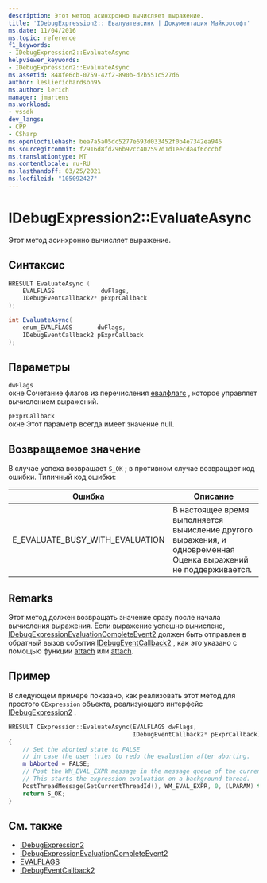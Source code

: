 ```yaml
---
description: Этот метод асинхронно вычисляет выражение.
title: 'IDebugExpression2:: Евалуатеасинк | Документация Майкрософт'
ms.date: 11/04/2016
ms.topic: reference
f1_keywords:
- IDebugExpression2::EvaluateAsync
helpviewer_keywords:
- IDebugExpression2::EvaluateAsync
ms.assetid: 848fe6cb-0759-42f2-890b-d2b551c527d6
author: leslierichardson95
ms.author: lerich
manager: jmartens
ms.workload:
- vssdk
dev_langs:
- CPP
- CSharp
ms.openlocfilehash: bea7a5a05dc5277e693d033452f0b4e7342ea946
ms.sourcegitcommit: f2916d8fd296b92cc402597d1d1eecda4f6cccbf
ms.translationtype: MT
ms.contentlocale: ru-RU
ms.lasthandoff: 03/25/2021
ms.locfileid: "105092427"
---
```

# <a name="idebugexpression2evaluateasync"></a>IDebugExpression2::EvaluateAsync
Этот метод асинхронно вычисляет выражение.

## <a name="syntax"></a>Синтаксис

```cpp
HRESULT EvaluateAsync (
    EVALFLAGS             dwFlags,
    IDebugEventCallback2* pExprCallback
);
```

```csharp
int EvaluateAsync(
    enum_EVALFLAGS       dwFlags,
    IDebugEventCallback2 pExprCallback
);
```

## <a name="parameters"></a>Параметры
`dwFlags`\
окне Сочетание флагов из перечисления [евалфлагс](../../../extensibility/debugger/reference/evalflags.md) , которое управляет вычислением выражений.

`pExprCallback`\
окне Этот параметр всегда имеет значение null.

## <a name="return-value"></a>Возвращаемое значение
В случае успеха возвращает `S_OK` ; в противном случае возвращает код ошибки. Типичный код ошибки:

|Ошибка|Описание|
|-----------|-----------------|
|E_EVALUATE_BUSY_WITH_EVALUATION|В настоящее время выполняется вычисление другого выражения, и одновременная Оценка выражений не поддерживается.|

## <a name="remarks"></a>Remarks
Этот метод должен возвращать значение сразу после начала вычисления выражения. Если выражение успешно вычислено, [IDebugExpressionEvaluationCompleteEvent2](../../../extensibility/debugger/reference/idebugexpressionevaluationcompleteevent2.md) должен быть отправлен в обратный вызов события [IDebugEventCallback2](../../../extensibility/debugger/reference/idebugeventcallback2.md) , как это указано с помощью функции [attach](../../../extensibility/debugger/reference/idebugprogram2-attach.md) или [attach](../../../extensibility/debugger/reference/idebugengine2-attach.md).

## <a name="example"></a>Пример
В следующем примере показано, как реализовать этот метод для простого `CExpression` объекта, реализующего интерфейс [IDebugExpression2](../../../extensibility/debugger/reference/idebugexpression2.md) .

```cpp
HRESULT CExpression::EvaluateAsync(EVALFLAGS dwFlags,
                                   IDebugEventCallback2* pExprCallback)
{
    // Set the aborted state to FALSE
    // in case the user tries to redo the evaluation after aborting.
    m_bAborted = FALSE;
    // Post the WM_EVAL_EXPR message in the message queue of the current thread.
    // This starts the expression evaluation on a background thread.
    PostThreadMessage(GetCurrentThreadId(), WM_EVAL_EXPR, 0, (LPARAM) this);
    return S_OK;
}
```

## <a name="see-also"></a>См. также
- [IDebugExpression2](../../../extensibility/debugger/reference/idebugexpression2.md)
- [IDebugExpressionEvaluationCompleteEvent2](../../../extensibility/debugger/reference/idebugexpressionevaluationcompleteevent2.md)
- [EVALFLAGS](../../../extensibility/debugger/reference/evalflags.md)
- [IDebugEventCallback2](../../../extensibility/debugger/reference/idebugeventcallback2.md)
